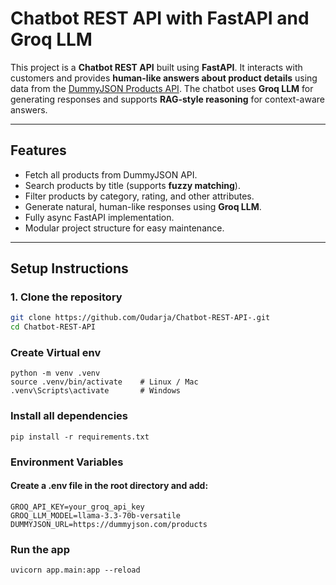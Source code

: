 # Chatbot REST API with FastAPI and Groq LLM

This project is a **Chatbot REST API** built using **FastAPI**. It interacts with customers and provides **human-like answers about product details** using data from the [DummyJSON Products API](https://dummyjson.com/products). The chatbot uses **Groq LLM** for generating responses and supports **RAG-style reasoning** for context-aware answers.

---

## Features

- Fetch all products from DummyJSON API.
- Search products by title (supports **fuzzy matching**).
- Filter products by category, rating, and other attributes.
- Generate natural, human-like responses using **Groq LLM**.
- Fully async FastAPI implementation.
- Modular project structure for easy maintenance.

---
## Setup Instructions

### 1. Clone the repository

```bash
git clone https://github.com/Oudarja/Chatbot-REST-API-.git
cd Chatbot-REST-API

```
### Create Virtual env
```
python -m venv .venv
source .venv/bin/activate    # Linux / Mac
.venv\Scripts\activate       # Windows
```

### Install all dependencies
```
pip install -r requirements.txt
```

### Environment Variables
#### Create a .env file in the root directory and add:
```
GROQ_API_KEY=your_groq_api_key
GROQ_LLM_MODEL=llama-3.3-70b-versatile
DUMMYJSON_URL=https://dummyjson.com/products
```
### Run the app
```
uvicorn app.main:app --reload
```



